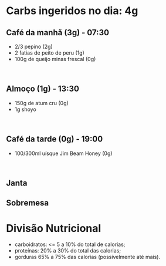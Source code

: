# Carbs ingeridos no dia: 4g

## Café da manhã (3g) - 07:30

- 2/3 pepino (2g)
- 2 fatias de peito de peru (1g)
- 100g de queijo minas frescal (0g)

<br>


## Almoço (1g) - 13:30

- 150g de atum cru (0g)
- 1g shoyo

<br>


## Café da tarde (0g) - 19:00

- 100/300ml uísque Jim Beam Honey (0g)
  
<br>


## Janta


## Sobremesa


# Divisão Nutricional

- carboidratos: <= 5 a 10% do total de calorias;
- proteínas: 20% a 30% do total das calorias;
- gorduras 65% a 75% das calorias (possivelmente até mais).
